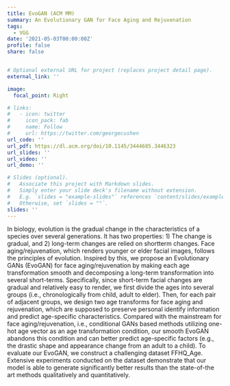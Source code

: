 ```yaml
---
title: EvoGAN (ACM MM)
summary: An Evolutionary GAN for Face Aging and Rejuvenation
tags:
  - VGG
date: '2021-05-03T00:00:00Z'
profile: false
share: false


# Optional external URL for project (replaces project detail page).
external_link: ''

image:
  focal_point: Right

# links:
#   - icon: twitter
#     icon_pack: fab
#     name: Follow
#     url: https://twitter.com/georgecushen
url_code: ''
url_pdf: https://dl.acm.org/doi/10.1145/3444685.3446323
url_slides: ''
url_video: ''
url_demo: ''

# Slides (optional).
#   Associate this project with Markdown slides.
#   Simply enter your slide deck's filename without extension.
#   E.g. `slides = "example-slides"` references `content/slides/example-slides.md`.
#   Otherwise, set `slides = ""`.
slides: ''
---
```


In biology, evolution is the gradual change in the characteristics of a species over several generations. It has two properties: 1) The change is gradual, and 2) long-term changes are relied on shortterm changes. Face aging/rejuvenation, which renders younger or elder facial images, follows the principles of evolution. Inspired by this, we propose an Evolutionary GANs (EvoGAN) for face aging/rejuvenation by making each age transformation smooth and decomposing a long-term transformation into several short-terms. Specifically, since short-term facial changes are gradual and relatively easy to render, we first divide the ages into several groups (i.e., chronologically from child, adult to elder). Then, for each pair of adjacent groups, we design two age transforms for face aging and rejuvenation, which are supposed to preserve personal identify information and predict age-specific characteristics. Compared with the mainstream for face aging/rejuvenation, i.e., conditional GANs based methods utilizing one-hot age vector as an age transformation condition, our smooth EvoGAN abandons this condition
and can better predict age-specific factors (e.g., the drastic shape and appearance change from an adult to a child). To evaluate our EvoGAN, we construct a challenging dataset FFHQ_Age. Extensive experiments conducted on the dataset demonstrate that our model is able to generate significantly better results than the state-of-the art methods qualitatively and quantitatively.
